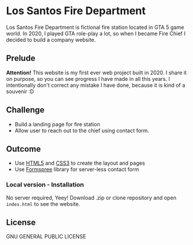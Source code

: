 # Los Santos Fire Department

Los Santos Fire Department is fictional fire station located in GTA 5 game world. In 2020, I played GTA role-play a lot, so when I became Fire Chief I decided to build a company website.

## Prelude
**Attention!** This website is my first ever web project built in 2020. I share it on purpose, so you can see progress I have made in all this years. I intentionally don't correct any mistake I have done, because it is kind of a souvenir :D

## Challenge

- Build a landing page for fire station
- Allow user to reach out to the chief using contact form.

## Outcome

- Use [HTML5][html5] and [CSS3][css3] to create the layout and pages
- Use [Formspree][formspree] library for server-less contact form

### Local version - Installation

No server required, Yeey! Download .zip or clone repository and open `index.html` to see the website.

## License

GNU GENERAL PUBLIC LICENSE

[html5]: https://wikipedia.org/wiki/HTML5
[css3]: https://wikipedia.org/wiki/CSS
[formspree]: https://formspree.io/
